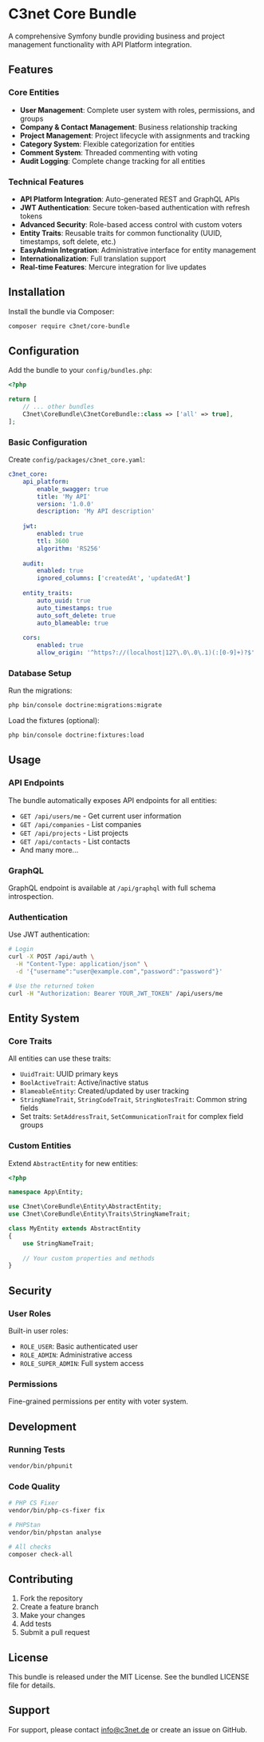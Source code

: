 # C3net Core Bundle

A comprehensive Symfony bundle providing business and project management functionality with API Platform integration.

## Features

### Core Entities
- **User Management**: Complete user system with roles, permissions, and groups
- **Company & Contact Management**: Business relationship tracking
- **Project Management**: Project lifecycle with assignments and tracking
- **Category System**: Flexible categorization for entities
- **Comment System**: Threaded commenting with voting
- **Audit Logging**: Complete change tracking for all entities

### Technical Features
- **API Platform Integration**: Auto-generated REST and GraphQL APIs
- **JWT Authentication**: Secure token-based authentication with refresh tokens
- **Advanced Security**: Role-based access control with custom voters
- **Entity Traits**: Reusable traits for common functionality (UUID, timestamps, soft delete, etc.)
- **EasyAdmin Integration**: Administrative interface for entity management
- **Internationalization**: Full translation support
- **Real-time Features**: Mercure integration for live updates

## Installation

Install the bundle via Composer:

```bash
composer require c3net/core-bundle
```

## Configuration

Add the bundle to your `config/bundles.php`:

```php
<?php

return [
    // ... other bundles
    C3net\CoreBundle\C3netCoreBundle::class => ['all' => true],
];
```

### Basic Configuration

Create `config/packages/c3net_core.yaml`:

```yaml
c3net_core:
    api_platform:
        enable_swagger: true
        title: 'My API'
        version: '1.0.0'
        description: 'My API description'
    
    jwt:
        enabled: true
        ttl: 3600
        algorithm: 'RS256'
    
    audit:
        enabled: true
        ignored_columns: ['createdAt', 'updatedAt']
    
    entity_traits:
        auto_uuid: true
        auto_timestamps: true
        auto_soft_delete: true
        auto_blameable: true
    
    cors:
        enabled: true
        allow_origin: '^https?://(localhost|127\.0\.0\.1)(:[0-9]+)?$'
```

### Database Setup

Run the migrations:

```bash
php bin/console doctrine:migrations:migrate
```

Load the fixtures (optional):

```bash
php bin/console doctrine:fixtures:load
```

## Usage

### API Endpoints

The bundle automatically exposes API endpoints for all entities:

- `GET /api/users/me` - Get current user information
- `GET /api/companies` - List companies
- `GET /api/projects` - List projects
- `GET /api/contacts` - List contacts
- And many more...

### GraphQL

GraphQL endpoint is available at `/api/graphql` with full schema introspection.

### Authentication

Use JWT authentication:

```bash
# Login
curl -X POST /api/auth \
  -H "Content-Type: application/json" \
  -d '{"username":"user@example.com","password":"password"}'

# Use the returned token
curl -H "Authorization: Bearer YOUR_JWT_TOKEN" /api/users/me
```

## Entity System

### Core Traits

All entities can use these traits:

- `UuidTrait`: UUID primary keys
- `BoolActiveTrait`: Active/inactive status
- `BlameableEntity`: Created/updated by user tracking
- `StringNameTrait`, `StringCodeTrait`, `StringNotesTrait`: Common string fields
- Set traits: `SetAddressTrait`, `SetCommunicationTrait` for complex field groups

### Custom Entities

Extend `AbstractEntity` for new entities:

```php
<?php

namespace App\Entity;

use C3net\CoreBundle\Entity\AbstractEntity;
use C3net\CoreBundle\Entity\Traits\StringNameTrait;

class MyEntity extends AbstractEntity
{
    use StringNameTrait;
    
    // Your custom properties and methods
}
```

## Security

### User Roles

Built-in user roles:
- `ROLE_USER`: Basic authenticated user
- `ROLE_ADMIN`: Administrative access
- `ROLE_SUPER_ADMIN`: Full system access

### Permissions

Fine-grained permissions per entity with voter system.

## Development

### Running Tests

```bash
vendor/bin/phpunit
```

### Code Quality

```bash
# PHP CS Fixer
vendor/bin/php-cs-fixer fix

# PHPStan
vendor/bin/phpstan analyse

# All checks
composer check-all
```

## Contributing

1. Fork the repository
2. Create a feature branch
3. Make your changes
4. Add tests
5. Submit a pull request

## License

This bundle is released under the MIT License. See the bundled LICENSE file for details.

## Support

For support, please contact info@c3net.de or create an issue on GitHub.